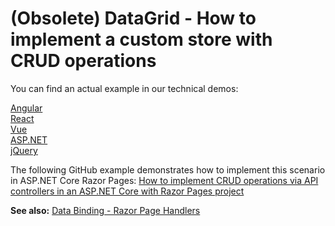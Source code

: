 # (Obsolete) DataGrid - How to implement a custom store with CRUD operations

You can find an actual example in our technical demos:

[Angular](https://js.devexpress.com/Demos/WidgetsGallery/Demo/DataGrid/WebAPIService/Angular/Light/)<br/>
[React](https://js.devexpress.com/Demos/WidgetsGallery/Demo/DataGrid/WebAPIService/React/Light/)<br/>
[Vue](https://js.devexpress.com/Demos/WidgetsGallery/Demo/DataGrid/WebAPIService/Vue/Light/)<br/>
[ASP.NET](https://js.devexpress.com/Demos/WidgetsGallery/Demo/DataGrid/WebAPIService/NetCore/Light/)<br/>
[jQuery](https://js.devexpress.com/Demos/WidgetsGallery/Demo/DataGrid/WebAPIService/jQuery/Light/)<br/>

The following GitHub example demonstrates how to implement this scenario in ASP.NET Core Razor Pages: [How to implement CRUD operations via API controllers in an ASP.NET Core with Razor Pages project](https://github.com/DevExpress-Examples/How-to-implement-CRUD-operations-via-API-controllers-in-an-ASP.NET-Core-with-Razor-Pages-project) 

**See also:**
[Data Binding - Razor Page Handlers](https://docs.devexpress.com/AspNetCore/401221/devextreme-based-controls/concepts/bind-controls-to-data/razor-page-handlers)
